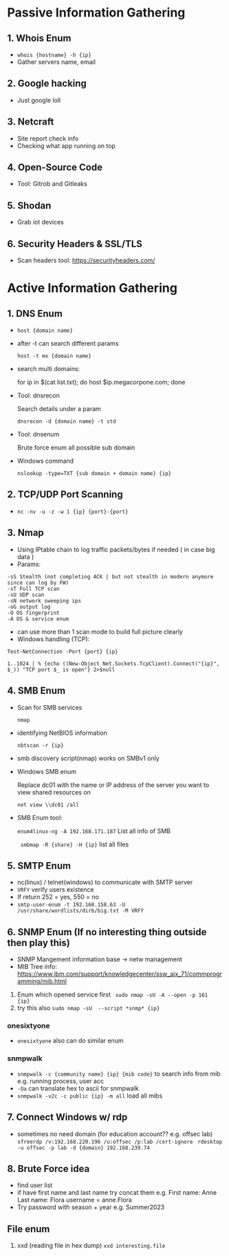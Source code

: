 # Passive Information Gathering
## 1. Whois Enum
- ``` whois {hostname} -h {ip} ```
- Gather servers name, email
## 2. Google hacking
- Just google loll
## 3. Netcraft
- Site report check info
- Checking what app running on top
## 4. Open-Source Code
- Tool: Gitrob and Gitleaks
## 5. Shodan
- Grab iot devices
## 6. Security Headers & SSL/TLS
- Scan headers tool: https://securityheaders.com/ 

# Active Information Gathering
## 1. DNS Enum

- ``` host {domain name} ```
- after -t can search different params 

  ``` host -t mx {domain name} ```
  
- search multi domains:

  for ip in $(cat list.txt); do host $ip.megacorpone.com; done

- Tool: dnsrecon 
    
    Search details under a param

    ``` dnsrecon -d {domain name} -t std ```
- Tool: dnsenum

    Brute force enum all possible sub domain

- Windows command

    ``` nslookup -type=TXT {sub domain + domain name} {ip} ```

## 2. TCP/UDP Port Scanning
- ``` nc -nv -u -z -w 1 {ip} {port}-{port} ```

## 3. Nmap
- Using IPtable chain to log traffic packets/bytes if needed ( in case big data )
- Params:
``` 
-sS Stealth (not completing ACK | but not stealth in modern anymore since can log by FW)
-sT Full TCP scan
-sU UDP scan
-sN network sweeping ips
-oG output log
-O OS fingerprint 
-A OS & service enum
```
- can use more than 1 scan mode to build full picture clearly
- Windows handling (TCP):
```
Test-NetConnection -Port {port} {ip}

1..1024 | % {echo ((New-Object Net.Sockets.TcpClient).Connect("{ip}", $_)) "TCP port $_ is open"} 2>$null
```
## 4. SMB Enum
- Scan for SMB services

  ``` nmap ```
- identifying NetBIOS information
  
  ``` nbtscan -r {ip} ```

- smb discovery script(nmap) works on SMBv1 only

- Windows SMB enum
  
  Replace dc01 with the name or IP address of the server you want to view shared resources on

  ``` net view \\dc01 /all ```

- SMB Enum tool:
  
  ``` enum4linux-ng -A 192.168.171.187 ``` List all info of SMB

  ``` smbmap -R {share} -H {ip}``` list all files 

## 5. SMTP Enum
- nc(linux) / telnet(windows) to communicate with SMTP server
- ``` VRFY ``` verify users existence
- If return 252 = yes, 550 = no
- ``` smtp-user-enum -t 192.168.158.63 -U /usr/share/wordlists/dirb/big.txt -M VRFY ```

## 6. SNMP Enum (If no interesting thing outside then play this)
- SNMP Mangement information base -> netw management
- MIB Tree info: https://www.ibm.com/support/knowledgecenter/ssw_aix_71/commprogramming/mib.html
1. Enum which opened service first ``` sudo nmap -sU -A --open -p 161  {ip}``` 
2. try this also ``` sudo nmap -sU  --script *snmp* {ip} ```
### onesixtyone
- ``` onesixtyone ``` also can do similar enum
### snmpwalk
- ``` snmpwalk -c {community name} {ip} {mib code} ``` to search info from mib e.g. running process, user acc
- ``` -Oa ``` can translate hex to ascii for snmpwalk 
- ``` snmpwalk -v2c -c public {ip} -m all ``` load all mibs

## 7. Connect Windows w/ rdp
- sometimes no need domain (for education account?? e.g. offsec lab)
``` xfreerdp /v:192.168.220.196 /u:offsec /p:lab /cert-ignore  ```
``` rdesktop -u offsec -p lab -d {domain} 192.168.239.74 ```

## 8. Brute Force idea
- find user list
- if have first name and last name try concat them 
    e.g. First name: Anne Last name: Flora
    username = anne.Flora
- Try password with season + year 
    e.g. Summer2023

## File enum
1. xxd (reading file in hex dump) ``` xxd interesting.file ```